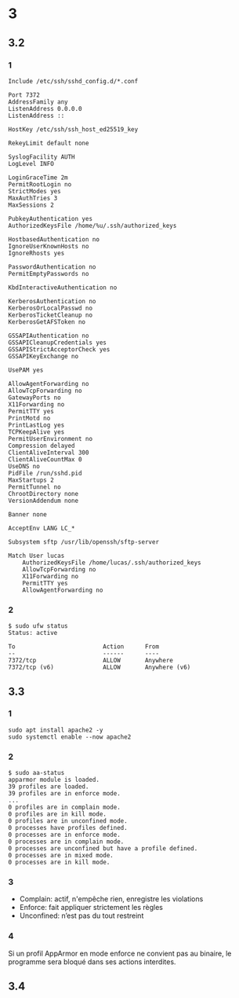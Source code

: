 # 3

## 3.2
### 1
```
Include /etc/ssh/sshd_config.d/*.conf

Port 7372
AddressFamily any
ListenAddress 0.0.0.0
ListenAddress ::

HostKey /etc/ssh/ssh_host_ed25519_key

RekeyLimit default none

SyslogFacility AUTH
LogLevel INFO

LoginGraceTime 2m
PermitRootLogin no
StrictModes yes
MaxAuthTries 3
MaxSessions 2

PubkeyAuthentication yes
AuthorizedKeysFile /home/%u/.ssh/authorized_keys

HostbasedAuthentication no
IgnoreUserKnownHosts no
IgnoreRhosts yes

PasswordAuthentication no
PermitEmptyPasswords no

KbdInteractiveAuthentication no

KerberosAuthentication no
KerberosOrLocalPasswd no
KerberosTicketCleanup no
KerberosGetAFSToken no

GSSAPIAuthentication no
GSSAPICleanupCredentials yes
GSSAPIStrictAcceptorCheck yes
GSSAPIKeyExchange no

UsePAM yes

AllowAgentForwarding no
AllowTcpForwarding no
GatewayPorts no
X11Forwarding no
PermitTTY yes
PrintMotd no
PrintLastLog yes
TCPKeepAlive yes
PermitUserEnvironment no
Compression delayed
ClientAliveInterval 300
ClientAliveCountMax 0
UseDNS no
PidFile /run/sshd.pid
MaxStartups 2
PermitTunnel no
ChrootDirectory none
VersionAddendum none

Banner none

AcceptEnv LANG LC_*

Subsystem sftp /usr/lib/openssh/sftp-server

Match User lucas
    AuthorizedKeysFile /home/lucas/.ssh/authorized_keys
    AllowTcpForwarding no
    X11Forwarding no
    PermitTTY yes
    AllowAgentForwarding no
```

### 2

```
$ sudo ufw status
Status: active

To                         Action      From
--                         ------      ----
7372/tcp                   ALLOW       Anywhere                  
7372/tcp (v6)              ALLOW       Anywhere (v6)             
```


## 3.3

### 1
```
sudo apt install apache2 -y
sudo systemctl enable --now apache2
```

### 2
```
$ sudo aa-status 
apparmor module is loaded.
39 profiles are loaded.
39 profiles are in enforce mode.
...
0 profiles are in complain mode.
0 profiles are in kill mode.
0 profiles are in unconfined mode.
0 processes have profiles defined.
0 processes are in enforce mode.
0 processes are in complain mode.
0 processes are unconfined but have a profile defined.
0 processes are in mixed mode.
0 processes are in kill mode.
```

### 3

- Complain: actif, n'empêche rien, enregistre les violations
- Enforce: fait appliquer strictement les règles
- Unconfined: n’est pas du tout restreint
### 4

Si un profil AppArmor en mode enforce ne convient pas au binaire, le programme sera bloqué dans ses actions interdites.


## 3.4